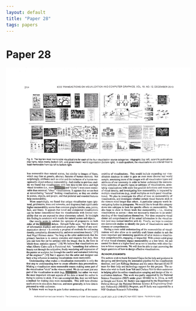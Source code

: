 ```yaml
---
layout: default
title: "Paper 28"
tags: papers
---
```


# Paper 28

<img src="/assets/scans/28.png" alt="Page with chartjunk removed" width="800"/>
